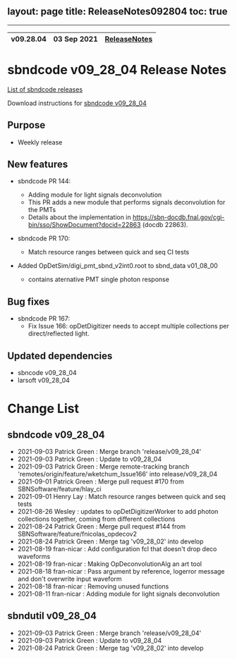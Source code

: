 layout: page
title: ReleaseNotes092804
toc: true
---

-----------------------------------------------------------------------------
| v09.28.04 | 03 Sep 2021 | [ReleaseNotes](ReleaseNotes092804.html) |
| --- | --- | --- |



sbndcode v09_28_04 Release Notes
=======================================================================================

[List of sbndcode releases](List_of_SBND_code_releases.html)

Download instructions for [sbndcode v09_28_04](http://scisoft.fnal.gov/scisoft/bundles/sbnd/v09_28_04/sbndcode-v09_28_04.html)

Purpose
---------------------------------------------------

* Weekly release

New features
---------------------------------------------------

* sbndcode PR 144:
  * Adding module for light signals deconvolution
  * This PR adds a new module that performs signals deconvolution for the PMTs
  * Details about the implementation in https://sbn-docdb.fnal.gov/cgi-bin/sso/ShowDocument?docid=22863 (docdb 22863).

* sbndcode PR 170:
  * Match resource ranges between quick and seq CI tests

* Added OpDetSim/digi_pmt_sbnd_v2int0.root to sbnd_data v01_08_00
  * contains aternative PMT single photon response

Bug fixes
---------------------------------------------------

* sbndcode PR 167:
  * Fix Issue 166: opDetDigitizer needs to accept multiple collections per direct/reflected light.

Updated dependencies
---------------------------------------------------

* sbncode v09_28_04
* larsoft v09_28_04

Change List
==========================================

sbndcode v09_28_04
---------------------------------------------------

* 2021-09-03  Patrick Green : Merge branch 'release/v09_28_04'
* 2021-09-03  Patrick Green : Update to v09_28_04
* 2021-09-03  Patrick Green : Merge remote-tracking branch 'remotes/origin/feature/wketchum_Issue166' into release/v09_28_04
* 2021-09-01  Patrick Green : Merge pull request #170 from SBNSoftware/feature/hlay_ci
* 2021-09-01  Henry Lay : Match resource ranges between quick and seq tests
* 2021-08-26  Wesley : updates to opDetDigitizerWorker to add photon collections together, coming from different collections
* 2021-08-24  Patrick Green : Merge pull request #144 from SBNSoftware/feature/fnicolas_opdecov2
* 2021-08-24  Patrick Green : Merge tag 'v09_28_02' into develop
* 2021-08-19  fran-nicar : Add configuration fcl that doesn't drop deco waveforms
* 2021-08-19  fran-nicar : Making OpDeconvolutionAlg an art tool
* 2021-08-18  fran-nicar : Pass argument by reference, logerror message and don't overwrite input waveform
* 2021-08-18  fran-nicar : Removing unused functions
* 2021-08-11  fran-nicar : Adding module for light signals deconvolution

sbndutil v09_28_04
---------------------------------------------------

* 2021-09-03  Patrick Green : Merge branch 'release/v09_28_04'
* 2021-09-03  Patrick Green : Update to v09_28_04
* 2021-08-24  Patrick Green : Merge tag 'v09_28_02' into develop
